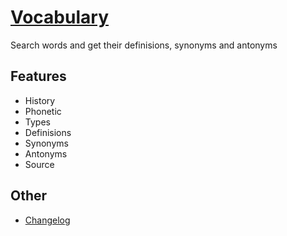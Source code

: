 # [Vocabulary](https://t1xx1.github.io/Vocabulary)

Search words and get their definisions, synonyms and antonyms

## Features
- History
- Phonetic
- Types
- Definisions
- Synonyms
- Antonyms
- Source

## Other
- [Changelog](changelog.md)